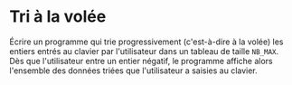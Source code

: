 # Tri à la volée

Écrire un programme qui trie progressivement (c'est-à-dire à la volée) les entiers entrés au clavier par l'utilisateur dans un tableau de taille `NB_MAX`. Dès que l'utilisateur entre un entier négatif, le programme affiche alors l'ensemble des données triées que l'utilisateur a saisies au clavier.